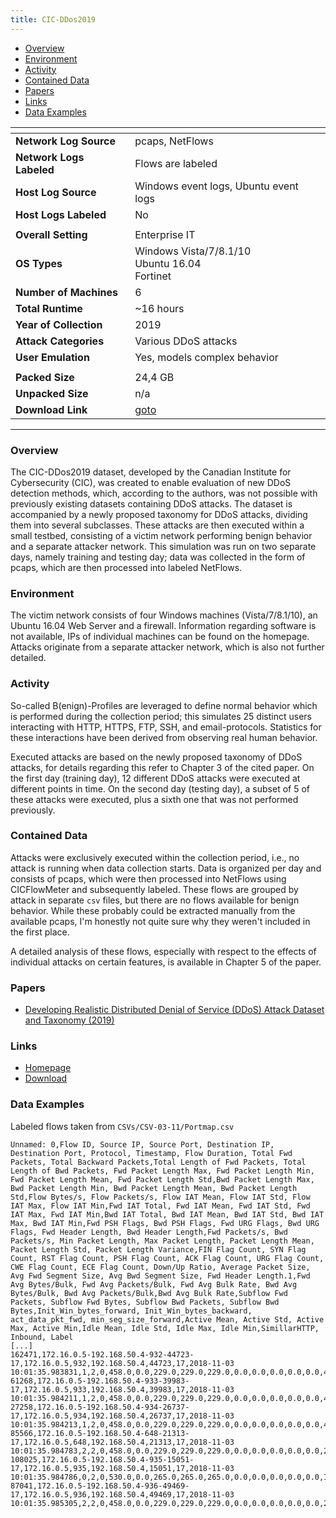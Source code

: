 ```yaml
---
title: CIC-DDos2019 
---
```


- [Overview](#overview)
- [Environment](#environment)
- [Activity](#activity)
- [Contained Data](#contained-data)
- [Papers](#papers)
- [Links](#links)
- [Data Examples](#data-examples)

| <!-- -->                 | <!-- -->                                                      |
|--------------------------|---------------------------------------------------------------|
| **Network Log Source**   | pcaps, NetFlows                                               |
| **Network Logs Labeled** | Flows are labeled                                             |
| **Host Log Source**      | Windows event logs, Ubuntu event logs                         |
| **Host Logs Labeled**    | No                                                            |
|                          |                                                               |
| **Overall Setting**      | Enterprise IT                                                 |
| **OS Types**             | Windows Vista/7/8.1/10<br/>Ubuntu 16.04<br/>Fortinet          |
| **Number of Machines**   | 6                                                             |
| **Total Runtime**        | ~16 hours                                                     |
| **Year of Collection**   | 2019                                                          |
| **Attack Categories**    | Various DDoS attacks                                          |
| **User Emulation**       | Yes, models complex behavior                                  |
|                          |                                                               |
| **Packed Size**          | 24,4 GB                                                       |
| **Unpacked Size**        | n/a                                                           |
| **Download Link**        | [goto](http://205.174.165.80/CICDataset/CICDDoS2019/Dataset/) |

***

### Overview
The CIC-DDos2019 dataset, developed by the Canadian Institute for Cybersecurity (CIC), was created to enable evaluation of new DDoS detection methods, which, according to the authors, was not possible with previously existing datasets containing DDoS attacks.
The dataset is accompanied by a newly proposed taxonomy for DDoS attacks, dividing them into several subclasses.
These attacks are then executed within a small testbed, consisting of a victim network performing benign behavior and a separate attacker network.
This simulation was run on two separate days, namely training and testing day;
data was collected in the form of pcaps, which are then processed into labeled NetFlows.

### Environment
The victim network consists of four Windows machines (Vista/7/8.1/10), an Ubuntu 16.04 Web Server and a firewall.
Information regarding software is not available, IPs of individual machines can be found on the homepage.
Attacks originate from a separate attacker network, which is also not further detailed.

### Activity
So-called B(enign)-Profiles are leveraged to define normal behavior which is performed during the collection period;
this simulates 25 distinct users interacting with HTTP, HTTPS, FTP, SSH, and email-protocols.
Statistics for these interactions have been derived from observing real human behavior.

Executed attacks are based on the newly proposed taxonomy of DDoS attacks, for details regarding this refer to Chapter 3 of the cited paper.
On the first day (training day), 12 different DDoS attacks were executed at different points in time.
On the second day (testing day), a subset of 5 of these attacks were executed, plus a sixth one that was not performed previously.

### Contained Data
Attacks were exclusively executed within the collection period, i.e., no attack is running when data collection starts.
Data is organized per day and consists of pcaps, which were then processed into NetFlows using CICFlowMeter and subsequently labeled.
These flows are grouped by attack in separate `csv` files, but there are no flows available for benign behavior.
While these probably could be extracted manually from the available pcaps, I'm honestly not quite sure why they weren't included in the first place.

A detailed analysis of these flows, especially with respect to the effects of individual attacks on certain features, is available in Chapter 5 of the paper.

### Papers
- [Developing Realistic Distributed Denial of Service (DDoS) Attack Dataset and Taxonomy (2019)](https://doi.org/10.1109/CCST.2019.8888419)

### Links
- [Homepage](https://www.unb.ca/cic/datasets/ddos-2019.html)
- [Download](http://205.174.165.80/CICDataset/CICDDoS2019/Dataset/)

### Data Examples
Labeled flows taken from `CSVs/CSV-03-11/Portmap.csv`
```
Unnamed: 0,Flow ID, Source IP, Source Port, Destination IP, Destination Port, Protocol, Timestamp, Flow Duration, Total Fwd Packets, Total Backward Packets,Total Length of Fwd Packets, Total Length of Bwd Packets, Fwd Packet Length Max, Fwd Packet Length Min, Fwd Packet Length Mean, Fwd Packet Length Std,Bwd Packet Length Max, Bwd Packet Length Min, Bwd Packet Length Mean, Bwd Packet Length Std,Flow Bytes/s, Flow Packets/s, Flow IAT Mean, Flow IAT Std, Flow IAT Max, Flow IAT Min,Fwd IAT Total, Fwd IAT Mean, Fwd IAT Std, Fwd IAT Max, Fwd IAT Min,Bwd IAT Total, Bwd IAT Mean, Bwd IAT Std, Bwd IAT Max, Bwd IAT Min,Fwd PSH Flags, Bwd PSH Flags, Fwd URG Flags, Bwd URG Flags, Fwd Header Length, Bwd Header Length,Fwd Packets/s, Bwd Packets/s, Min Packet Length, Max Packet Length, Packet Length Mean, Packet Length Std, Packet Length Variance,FIN Flag Count, SYN Flag Count, RST Flag Count, PSH Flag Count, ACK Flag Count, URG Flag Count, CWE Flag Count, ECE Flag Count, Down/Up Ratio, Average Packet Size, Avg Fwd Segment Size, Avg Bwd Segment Size, Fwd Header Length.1,Fwd Avg Bytes/Bulk, Fwd Avg Packets/Bulk, Fwd Avg Bulk Rate, Bwd Avg Bytes/Bulk, Bwd Avg Packets/Bulk,Bwd Avg Bulk Rate,Subflow Fwd Packets, Subflow Fwd Bytes, Subflow Bwd Packets, Subflow Bwd Bytes,Init_Win_bytes_forward, Init_Win_bytes_backward, act_data_pkt_fwd, min_seg_size_forward,Active Mean, Active Std, Active Max, Active Min,Idle Mean, Idle Std, Idle Max, Idle Min,SimillarHTTP, Inbound, Label
[...]
162471,172.16.0.5-192.168.50.4-932-44723-17,172.16.0.5,932,192.168.50.4,44723,17,2018-11-03 10:01:35.983831,1,2,0,458.0,0.0,229.0,229.0,229.0,0.0,0.0,0.0,0.0,0.0,4.58E8,2000000.0,1.0,0.0,1.0,1.0,1.0,1.0,0.0,1.0,1.0,0.0,0.0,0.0,0.0,0.0,0,0,0,0,40,0,2000000.0,0.0,229.0,229.0,229.0,0.0,0.0,0,0,0,0,0,0,0,0,0.0,343.5,229.0,0.0,40,0,0,0,0,0,0,2,458,0,0,-1,-1,1,20,0.0,0.0,0.0,0.0,0.0,0.0,0.0,0.0,0,1,Portmap
61268,172.16.0.5-192.168.50.4-933-39983-17,172.16.0.5,933,192.168.50.4,39983,17,2018-11-03 10:01:35.984211,1,2,0,458.0,0.0,229.0,229.0,229.0,0.0,0.0,0.0,0.0,0.0,4.58E8,2000000.0,1.0,0.0,1.0,1.0,1.0,1.0,0.0,1.0,1.0,0.0,0.0,0.0,0.0,0.0,0,0,0,0,40,0,2000000.0,0.0,229.0,229.0,229.0,0.0,0.0,0,0,0,0,0,0,0,0,0.0,343.5,229.0,0.0,40,0,0,0,0,0,0,2,458,0,0,-1,-1,1,20,0.0,0.0,0.0,0.0,0.0,0.0,0.0,0.0,0,1,Portmap
27258,172.16.0.5-192.168.50.4-934-26737-17,172.16.0.5,934,192.168.50.4,26737,17,2018-11-03 10:01:35.984213,1,2,0,458.0,0.0,229.0,229.0,229.0,0.0,0.0,0.0,0.0,0.0,4.58E8,2000000.0,1.0,0.0,1.0,1.0,1.0,1.0,0.0,1.0,1.0,0.0,0.0,0.0,0.0,0.0,0,0,0,0,40,0,2000000.0,0.0,229.0,229.0,229.0,0.0,0.0,0,0,0,0,0,0,0,0,0.0,343.5,229.0,0.0,40,0,0,0,0,0,0,2,458,0,0,-1,-1,1,20,0.0,0.0,0.0,0.0,0.0,0.0,0.0,0.0,0,1,Portmap
85566,172.16.0.5-192.168.50.4-648-21313-17,172.16.0.5,648,192.168.50.4,21313,17,2018-11-03 10:01:35.984783,2,2,0,458.0,0.0,229.0,229.0,229.0,0.0,0.0,0.0,0.0,0.0,2.29E8,1000000.0,2.0,0.0,2.0,2.0,2.0,2.0,0.0,2.0,2.0,0.0,0.0,0.0,0.0,0.0,0,0,0,0,40,0,1000000.0,0.0,229.0,229.0,229.0,0.0,0.0,0,0,0,0,0,0,0,0,0.0,343.5,229.0,0.0,40,0,0,0,0,0,0,2,458,0,0,-1,-1,1,20,0.0,0.0,0.0,0.0,0.0,0.0,0.0,0.0,0,1,Portmap
108025,172.16.0.5-192.168.50.4-935-15051-17,172.16.0.5,935,192.168.50.4,15051,17,2018-11-03 10:01:35.984786,0,2,0,530.0,0.0,265.0,265.0,265.0,0.0,0.0,0.0,0.0,0.0,Infinity,Infinity,0.0,0.0,0.0,0.0,0.0,0.0,0.0,0.0,0.0,0.0,0.0,0.0,0.0,0.0,0,0,0,0,40,0,0.0,0.0,265.0,265.0,265.0,0.0,0.0,0,0,0,0,0,0,0,0,0.0,397.5,265.0,0.0,40,0,0,0,0,0,0,2,530,0,0,-1,-1,1,20,0.0,0.0,0.0,0.0,0.0,0.0,0.0,0.0,0,1,Portmap
87041,172.16.0.5-192.168.50.4-936-49469-17,172.16.0.5,936,192.168.50.4,49469,17,2018-11-03 10:01:35.985305,2,2,0,458.0,0.0,229.0,229.0,229.0,0.0,0.0,0.0,0.0,0.0,2.29E8,1000000.0,2.0,0.0,2.0,2.0,2.0,2.0,0.0,2.0,2.0,0.0,0.0,0.0,0.0,0.0,0,0,0,0,40,0,1000000.0,0.0,229.0,229.0,229.0,0.0,0.0,0,0,0,0,0,0,0,0,0.0,343.5,229.0,0.0,40,0,0,0,0,0,0,2,458,0,0,-1,-1,1,20,0.0,0.0,0.0,0.0,0.0,0.0,0.0,0.0,0,1,Portmap
```